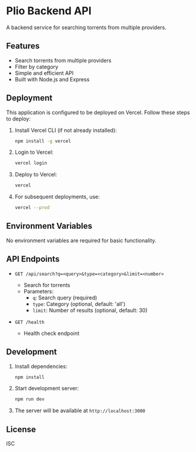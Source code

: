 # Plio Backend API

A backend service for searching torrents from multiple providers.

## Features

- Search torrents from multiple providers
- Filter by category
- Simple and efficient API
- Built with Node.js and Express

## Deployment

This application is configured to be deployed on Vercel. Follow these steps to deploy:

1. Install Vercel CLI (if not already installed):
   ```bash
   npm install -g vercel
   ```

2. Login to Vercel:
   ```bash
   vercel login
   ```

3. Deploy to Vercel:
   ```bash
   vercel
   ```

4. For subsequent deployments, use:
   ```bash
   vercel --prod
   ```

## Environment Variables

No environment variables are required for basic functionality.

## API Endpoints

- `GET /api/search?q=<query>&type=<category>&limit=<number>`
  - Search for torrents
  - Parameters:
    - `q`: Search query (required)
    - `type`: Category (optional, default: 'all')
    - `limit`: Number of results (optional, default: 30)

- `GET /health`
  - Health check endpoint

## Development

1. Install dependencies:
   ```bash
   npm install
   ```

2. Start development server:
   ```bash
   npm run dev
   ```

3. The server will be available at `http://localhost:3000`

## License

ISC
